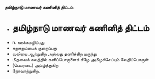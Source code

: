 **தமிழ்நாடு மாணவர் கணினித் திட்டம்**
- # தமிழ்நாடு மாணவர் கணினித் திட்டம்
- n. ஊக்கமழிப்பது
- சுறுசுறுப்பைக் குறைப்பது
- வலியை ஆற்றுகிற அல்லது தணிக்கிற மருந்து
- மிதவைக் கலத்தில் கனிப்பொருளைக் கீழே அமிழச்செய்யும் வேதிப்பொருள்
- (பெயரடை) அம்ழ்த்துகிற
- நோவாற்றுகிற.

